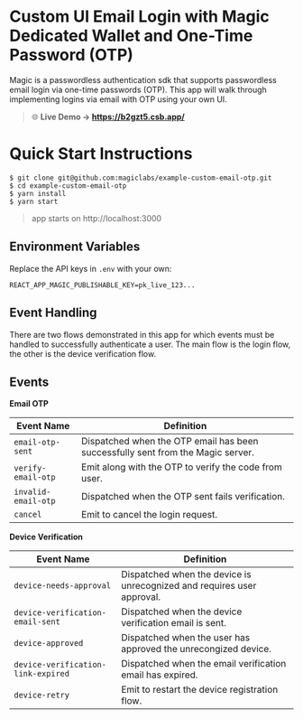 # Custom UI Email Login with Magic Dedicated Wallet and One-Time Password (OTP)

Magic is a passwordless authentication sdk that supports passwordless email login via one-time passwords (OTP). This app will walk through implementing logins via email with OTP using your own UI.

> 🌐 **Live Demo → https://b2gzt5.csb.app/**

# Quick Start Instructions

```
$ git clone git@github.com:magiclabs/example-custom-email-otp.git
$ cd example-custom-email-otp
$ yarn install
$ yarn start
```

> app starts on http://localhost:3000

## Environment Variables

Replace the API keys in `.env` with your own:

```
REACT_APP_MAGIC_PUBLISHABLE_KEY=pk_live_123...
```

## Event Handling

There are two flows demonstrated in this app for which events must be handled to successfully authenticate a user. The main flow is the login flow, the other is the device verification flow.

## Events

**Email OTP**

| Event Name          | Definition                                                                      |
| ------------------- | ------------------------------------------------------------------------------- |
| `email-otp-sent`    | Dispatched when the OTP email has been successfully sent from the Magic server. |
| `verify-email-otp`  | Emit along with the OTP to verify the code from user.                           |
| `invalid-email-otp` | Dispatched when the OTP sent fails verification.                                |
| `cancel`            | Emit to cancel the login request.                                               |

**Device Verification**

| Event Name                         | Definition                                                             |
| ---------------------------------- | ---------------------------------------------------------------------- |
| `device-needs-approval`            | Dispatched when the device is unrecognized and requires user approval. |
| `device-verification-email-sent`   | Dispatched when the device verification email is sent.                 |
| `device-approved`                  | Dispatched when the user has approved the unrecongized device.         |
| `device-verification-link-expired` | Dispatched when the email verification email has expired.              |
| `device-retry`                     | Emit to restart the device registration flow.                          |
